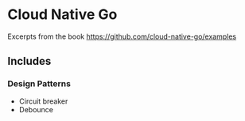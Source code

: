 # Cloud Native Go

Excerpts from the book https://github.com/cloud-native-go/examples

## Includes
### Design Patterns
- Circuit breaker
- Debounce
